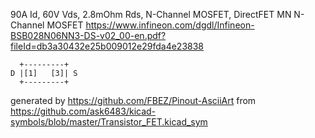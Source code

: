 90A Id, 60V Vds, 2.8mOhm Rds, N-Channel MOSFET, DirectFET MN
N-Channel MOSFET
https://www.infineon.com/dgdl/Infineon-BSB028N06NN3-DS-v02_00-en.pdf?fileId=db3a30432e25b009012e29fda4e23838


	  +---------+
	D |[1]   [3]| S
	  +---------+


generated by https://github.com/FBEZ/Pinout-AsciiArt from https://github.com/ask6483/kicad-symbols/blob/master/Transistor_FET.kicad_sym